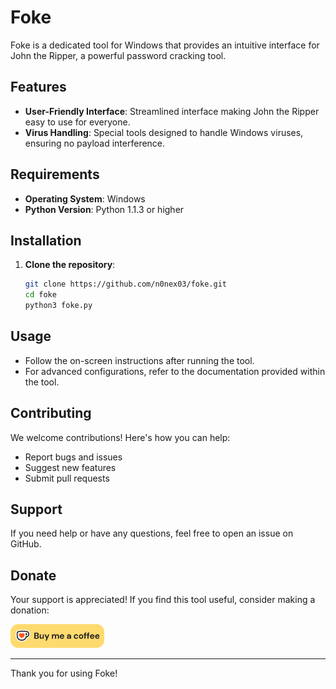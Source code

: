 # Foke

Foke is a dedicated tool for Windows that provides an intuitive interface for John the Ripper, a powerful password cracking tool.

## Features

- **User-Friendly Interface**: Streamlined interface making John the Ripper easy to use for everyone.
- **Virus Handling**: Special tools designed to handle Windows viruses, ensuring no payload interference.

## Requirements

- **Operating System**: Windows
- **Python Version**: Python 1.1.3 or higher

## Installation

1. **Clone the repository**:
    ```bash
    git clone https://github.com/n0nex03/foke.git
    cd foke
    python3 foke.py
    ```

## Usage

- Follow the on-screen instructions after running the tool.
- For advanced configurations, refer to the documentation provided within the tool.

## Contributing

We welcome contributions! Here's how you can help:
- Report bugs and issues
- Suggest new features
- Submit pull requests

## Support

If you need help or have any questions, feel free to open an issue on GitHub.

## Donate

Your support is appreciated! If you find this tool useful, consider making a donation:

<a href="https://ko-fi.com/n0nex03">
  <img src="https://github.com/losesec/profile/blob/a28d95b5c19b6792bbd78417b979eedb90ea8ab8/kofi1.png" alt="Support Me" width="150" />
</a>

---

Thank you for using Foke!
